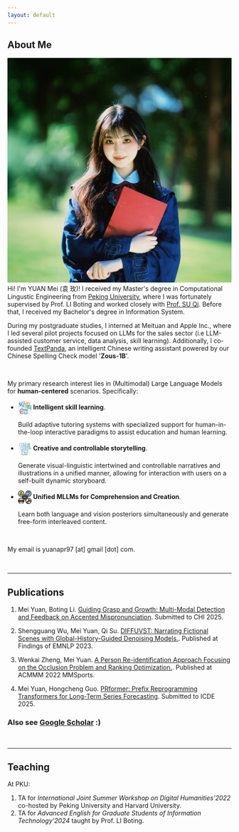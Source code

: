 ```yaml
---
layout: default
---
```


## About Me

<img class="profile-picture" src="imgs/profile.jpeg">
<!-- <span style="font-family:'KaiTi', 'STKaiti', 'Kaiti SC', serif;">袁 玫</span> -->
<!-- Hi! I'm YUAN Mei (<font face="楷体">袁 玫</font>)!  -->
Hi! I'm YUAN Mei (<span style="font-family:'KaiTi', 'STKaiti', 'Kaiti SC', serif;">袁 玫</span>)! I received my Master's degree in Computational Lingustic Engineering from <a href="https://english.pku.edu.cn">Peking University</a>, where I was fortunately supervised by Prof. LI Boting and worked closely with <a href="https://scholar.google.com.hk/citations?user=9f4JUrUAAAAJ&hl=en">Prof. SU Qi</a>. Before that, I received my Bachelor's degree in Information System.

During my postgraduate studies, I interned at Meituan and Apple Inc., where I led several pilot projects focused on LLMs for the sales sector (i.e LLM-assisted customer service, data analysis, skill learning). Additionally, I co-founded <a href="http://textpanda.cn">TextPanda</a>, an intelligent Chinese writing assistant powered by our Chinese Spelling Check model '**Zous-1B**'.

<br />

My primary research interest lies in (Multimodal) Large Language Models for **human-centered** scenarios. Specifically:

<!-- - <img src="imgs/icon1.jpeg" alt="icon" width="5" height="5"> -->

- <img src="imgs/icon1.jpeg" alt="icon" style="width:30px;height:30px;vertical-align:middle;"> **Intelligent skill learning**.

  Build adaptive tutoring systems with specialized support for human-in-the-loop interactive paradigms to assist education and human learning.

- <img src="imgs/icon2.jpeg" alt="icon" style="width:30px;height:30px;vertical-align:middle;"> **Creative and controllable storytelling**.
   
  Generate visual-linguistic intertwined and controllable narratives and illustrations in a unified manner, allowing for interaction with users on a self-built dynamic storyboard.

- <img src="imgs/multisense.png" alt="icon" style="width:30px;height:30px;vertical-align:middle;"> **Unified MLLMs for Comprehension and Creation**.
  
  Learn both language and vision posteriors simultaneously and generate free-form interleaved content.

<br />

My email is yuanapr97 [at] gmail [dot] com.  


<br />

****

## Publications

1. Mei Yuan, Boting Li. [Guiding Grasp and Growth: Multi-Modal Detection and Feedback on Accented Mispronunciation](). Submitted to CHI 2025.

2. Shengguang Wu, Mei Yuan, Qi Su. [DIFFUVST: Narrating Fictional Scenes with Global-History-Guided Denoising Models.](https://arxiv.org/pdf/2312.07066v1). Published at Findings of EMNLP 2023.

3. Wenkai Zheng, Mei Yuan. [A Person Re-identification Approach Focusing on the Occlusion Problem and Ranking Optimization.](https://dl.acm.org/doi/abs/10.1145/3552437.3555692). Published at ACMMM 2022 MMSports.

4. Mei Yuan, Hongcheng Guo. [PRformer: Prefix Reprogramming Transformers for Long-Term Series Forecasting](https://drive.google.com/file/d/1TRluzIIIRiTBxrD3ftzOAN_xotqOAwpz/view?usp=sharing). Submitted to ICDE 2025.


### Also see [Google Scholar](https://scholar.google.com/citations?user=q4kZ8WMAAAAJ&hl=en) :)  


&nbsp;

****

## Teaching
At PKU:
1. TA for *International Joint Summer Workshop on Digital Humanities’2022* co-hosted by Peking University and Harvard University.
2. TA for *Advanced English for Graduate Students of Information Technology'2024* taught by Prof. LI Boting.


<br />




